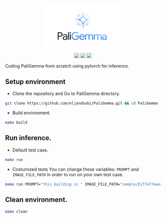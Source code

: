<p align="center">
    <a href="docs/imgs/PaLiGemma-Model-Logo.jpg">
        <img src="docs/imgs/PaLiGemma-Model-Logo.jpg" alt="Jumanji logo" width="50%"/>
    </a>
</p>

<p align="center">
    <a href="License"><img src="https://img.shields.io/github/license/eljandoubi/PaliGemma"></a>
    <a href="Linux"><img src="https://img.shields.io/github/actions/workflow/status/eljandoubi/PaliGemma/python-package-conda.yml?label=Linux"></a>
    <a href="Conda"><img src="https://img.shields.io/github/actions/workflow/status/eljandoubi/PaliGemma/python-package-conda.yml?label=Conda"></a>
</p>

Coding PaliGemma from scratch using pytorch for inference.

## Setup environment
* Clone the repository and Go to PaliGemma directory.
```bash
git clone https://github.com/eljandoubi/PaliGemma.git && cd PaliGemma
```

* Build environment.
```bash
make build
```

## Run inference.
* Default test case.
```bash
make run
```

* Costumized tests
You can change these variables: `PROMPT` and `IMAGE_FILE_PATH` in order to run on your own test case.
```bash
make run PROMPT="this building is " IMAGE_FILE_PATH="sample/EiffelTower.jpg"
```

## Clean environment.
```bash
make clean
```